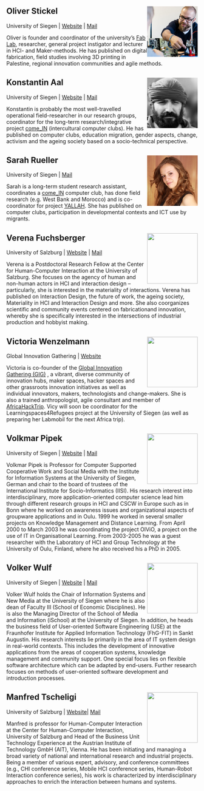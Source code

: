 ## Oliver Stickel <img style="float: right; height: 133px; width: 133px;" src="/images/os.jpg">
University of Siegen | [Website](http://www.cscw.uni-siegen.de/team/stickel/) | [Mail](mailto:oliver.stickel@uni-siegen.de)

Oliver is founder and coordinator of the university’s [Fab Lab](http://fablab-siegen.de/), researcher, general project instigator and lecturer in HCI- and Maker-methods. He has published on digital fabrication, field studies involving 3D printing in Palestine, regional innovation communities and agile methods.



## Konstantin Aal  <img style="float: right; height: 133px; width: 133px;" src="/images/ka.jpg">
University of Siegen | [Website](http://www.wineme.uni-siegen.de/team/aal/) | [Mail](mailto:konstantin.aal@uni-siegen.de)

Konstantin is probably the most well-travelled operational field-researcher in our research groups, coordinator for the long-term research/integrative project [come_IN](http://www.come-in.cc/) (intercultural computer clubs). He has published on computer clubs, education migration, gender aspects, change, activism and the ageing society based on a socio-technical perspective.



## Sarah Rueller  <img style="float: right; height: 133px; width: 133px;" src="/images/sr.jpg">
University of Siegen | [Mail](mailto:sarah.rueller@uni-siegen.de)

Sarah is a long-term student research assistant, coordinates a [come_IN](http://www.come-in.cc/) computer club, has done field research (e.g. West Bank and Morocco) and is co-coordinator for project [YALLAH](http://www.yallah.exchange/). She has published on computer clubs, participation in developmental contexts and ICT use by migrants.


## Verena Fuchsberger  <img style="float: right; height: 133px; width: 133px;" src="https://hci.sbg.ac.at/wp-content/uploads/2015/05/IMG_0421-500x500-1435850596.jpg">
University of Salzburg | [Website](https://hci.sbg.ac.at/person/fuchsberger/) | [Mail](mailto:verena.fuchsberger@sbg.ac.at)

Verena is a Postdoctoral Research Fellow at the Center for Human-Computer Interaction at the University of Salzburg. She focuses on the agency of human and non-human actors in HCI and interaction design – particularly, she is interested in the materiality of interactions. Verena has published on Interaction Design, the future of work, the ageing society, Materiality in HCI and Interaction Design and more. She also coorganizes scientific and community events centered on fabricationand innovation, whereby she is specifically interested in the intersections of industrial production and hobbyist making.


## Victoria  Wenzelmann  <img style="float: right; height: 133px; width: 133px;" src="https://re-publica.com/sites/re-publica.com/files/styles/speaker_profile/public/media/pictures/victoria.png">
Global Innovation Gathering | [Website](https://re-publica.com/de/member/2323)

Victoria is co-founder of the [Global Innovation Gathering (GIG)](http://www.globalinnovationgathering.com) , a vibrant, diverse community of innovation hubs, maker spaces, hacker spaces and other grassroots innovation initiatives as well as individual innovators, makers, technologists and change-makers. She is also a trained anthropologist, agile consultant and member of [AfricaHackTrip](https://africahacktrip.org/). Vicy will soon be coordinator for the Learningspaces4Refugees project at the University of Siegen (as well as preparing her Labmobil for the next Africa trip).

## Volkmar Pipek <img style="float: right; height: 133px; width: 133px;" src="http://www.cscw.uni-siegen.de/wp-content/uploads/2016/05/volkmar-pipek-sm-1-150x150.jpg">
University of Siegen | [Website](http://www.cscw.uni-siegen.de/team/pipek/) | [Mail](mailto:volkmar.pipek@uni-siegen.de)

Volkmar Pipek is Professor for Computer Supported Cooperative Work and Social Media with the Institute for Information Systems at the University of Siegen, German and chair to the board of trustees of the International Institute for Socio-Informatics (IISI). His research interest into interdisciplinary, more application-oriented computer science lead him through different research groups in HCI and CSCW in Europe such as in Bonn where he worked on awareness issues and organizational aspects of groupware applications and in Oulu. 1999 he worked in several smaller projects on Knowledge Management and Distance Learning. From April 2000 to March 2003 he was coordinating the project OlViO, a project on the use of IT in Organisational Learning. From 2003-2005 he was a guest researcher with the Laboratory of HCI and Group Technology at the University of Oulu, Finland, where he also received his a PhD in 2005.

## Volker Wulf <img style="float: right; height: 133px; width: 133px;" src="http://wineme.wineme.fb5.uni-siegen.de/wp-content/uploads/2016/11/volker_wulf-150x150.jpg">
University of Siegen | [Website](http://www.wineme.uni-siegen.de/team/wulf/) | [Mail](mailto:volker.wulf@uni-siegen.de)

Volker Wulf holds the Chair of Information Systems and New Media at the University of Siegen where he is also dean of Faculty III (School of Economic Disciplines). He is also the Managing Director of the School of Media and Information (iSchool) at the University of Siegen. In addition, he heads the business field of User-oriented Software Engineering (USE) at the Fraunhofer Institute for Applied Information Technology (FhG-FIT) in Sankt Augustin. His research interests lie primarily in the area of IT system design in real-world contexts. This includes the development of innovative applications from the areas of cooperation systems, knowledge management and community support. One special focus lies on flexible software architecture which can be adapted by end-users. Further research focuses on methods of user-oriented software development and introduction processes.


## Manfred Tscheligi <img style="float: right; height: 133px; width: 133px;" src="https://hci.sbg.ac.at/wp-content/uploads/2015/05/DSC7691-bw-500x500.jpg">
University of Salzburg | [Website](https://hci.sbg.ac.at/person/tscheligi/)| [Mail](mailto:manfred.tscheligi@sbg.ac.at)

Manfred is professor for Human-Computer Interaction at the Center for Human-Computer Interaction, University of Salzburg and Head of the Business Unit Technology Experience at the Austrian Institute of Technology GmbH (AIT), Vienna. He has been initiating and managing a broad variety of national and international research and industrial projects. Being a member of various expert, advisory, and conference committees (e.g., CHI conference series, Mobile HCI conference series, Human-Robot Interaction conference series), his work is characterized by interdisciplinary approaches to enrich the interaction between humans and systems.
